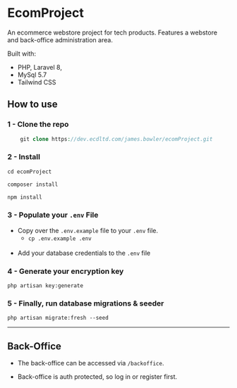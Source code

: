 # EcomProject

An ecommerce webstore project for tech products. Features a webstore and back-office administration area.

Built with:
- PHP, Laravel 8,
- MySql 5.7
- Tailwind CSS
## How to use

### 1 - Clone the repo

```php
    git clone https://dev.ecdltd.com/james.bowler/ecomProject.git
```

### 2 - Install 
```php
cd ecomProject
```
```php
composer install
```
```php
npm install
```
### 3 - Populate your `.env` File
- Copy over the `.env.example` file to your  `.env` file.
  - `cp .env.example .env`
  <br>
- Add your database credentials to the `.env` file

### 4 - Generate your encryption key
`php artisan key:generate`

### 5 - Finally, run database migrations & seeder
`php artisan migrate:fresh --seed`

---

## Back-Office
- The back-office can be accessed via `/backoffice`.

- Back-office is auth protected, so log in or register first.
